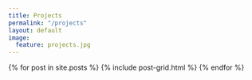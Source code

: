 ```yaml
---
title: Projects
permalink: "/projects"
layout: default
image:
  feature: projects.jpg
---
```


<div class="tiles">
{% for post in site.posts %}
	{% include post-grid.html %}
{% endfor %}
</div><!-- /.tiles -->
